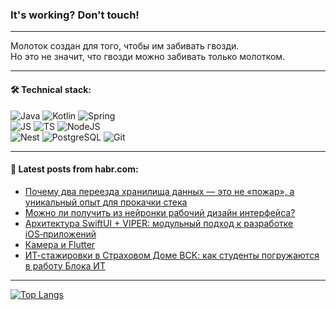 ### It's working? Don't touch!

---
Молоток создан для того, чтобы им забивать гвозди. <br>
Но это не значит, что гвозди можно забивать только молотком.

---

#### 🛠️ Technical stack:

![Java](https://img.shields.io/badge/Java-informational?logo=Oracle&style=flat&logoColor=white&color=FF4500)
![Kotlin](https://img.shields.io/badge/Kotlin-informational?logo=Kotlin&style=flat&logoColor=white&color=774D97)
![Spring](https://img.shields.io/badge/SpringBoot-informational?logo=SpringBoot&style=flat&logoColor=white&color=6DB33F) <br>
![JS](https://img.shields.io/badge/JS-informational?logo=javaScript&style=flat&logoColor=black&color=F7Df1E)
![TS](https://img.shields.io/badge/TypeScript-informational?logo=typeScript&style=flat&logoColor=black&color=0667A8)
![NodeJS](https://img.shields.io/badge/NodeJS-informational?logo=node.js&style=flat&logoColor=white&color=70A760) <br>
![Nest](https://img.shields.io/badge/NestJS-informational?logo=NestJS&style=flat&logoColor=white&color=E0234E)
![PostgreSQL](https://img.shields.io/badge/PostgreSQL-informational?logo=PostgreSQL&style=flat&logoColor=white&color=DAA520)
![Git](https://img.shields.io/badge/Git-informational?logo=git&style=flat&logoColor=white&color=778899)

___

#### 💬 Latest posts from habr.com:

<!-- BLOG-POST-LIST:START -->
- [Почему два переезда хранилища данных — это не «пожар», а уникальный опыт для прокачки стека](https://habr.com/ru/companies/uchi_ru/articles/768874/?utm_source=habrahabr&utm_medium=rss&utm_campaign=768874)
- [Можно ли получить из нейронки рабочий дизайн интерфейса?](https://habr.com/ru/articles/768856/?utm_source=habrahabr&utm_medium=rss&utm_campaign=768856)
- [Архитектура SwiftUI + VIPER: модульный подход к разработке iOS‑приложений](https://habr.com/ru/articles/768850/?utm_source=habrahabr&utm_medium=rss&utm_campaign=768850)
- [Камера и Flutter](https://habr.com/ru/articles/768846/?utm_source=habrahabr&utm_medium=rss&utm_campaign=768846)
- [ИТ-стажировки в Страховом Доме ВСК: как студенты погружаются в работу Блока ИТ](https://habr.com/ru/companies/vsk_insurance/articles/768786/?utm_source=habrahabr&utm_medium=rss&utm_campaign=768786)
<!-- BLOG-POST-LIST:END -->

---
[![Top Langs](https://github-readme-stats-git-master-advtsetting-gmailcom.vercel.app/api/top-langs/?username=zloylis&langs_count=10&hide_title=false&title_color=e6edf3&size_weight=0.5&count_weight=0.5&layout=compact&hide_border=true&theme=dracula)](https://github.com/zloylis)

<!-- ![GitHub stats](https://github-readme-stats-git-master-advtsetting-gmailcom.vercel.app/api?username=zloylis&show_icons=true&hide_border=true&theme=dracula&hide_title=true&include_all_commits=true&count_private=true&hide=contribs&hide_rank=true) -->

